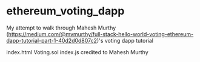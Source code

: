 # ethereum_voting_dapp

My attempt to walk through Mahesh Murthy (https://medium.com/@mvmurthy/full-stack-hello-world-voting-ethereum-dapp-tutorial-part-1-40d2d0d807c2)'s voting dapp tutorial

index.html
Voting.sol
index.js    credited to Mahesh Murthy
